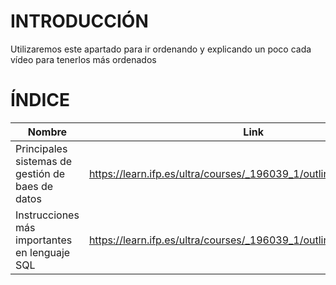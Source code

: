 # INTRODUCCIÓN

Utilizaremos este apartado para ir ordenando y explicando un poco cada vídeo para tenerlos más ordenados

# ÍNDICE

Nombre | Link | Descripción |
--- | --- | ---|
Principales sistemas de gestión de baes de datos | https://learn.ifp.es/ultra/courses/_196039_1/outline/file/_7037526_1 | Ejemplos y características de BD, lenguajes, tipos. |
Instrucciones más importantes en lenguaje SQL | https://learn.ifp.es/ultra/courses/_196039_1/outline/file/_7037431_1 | 

